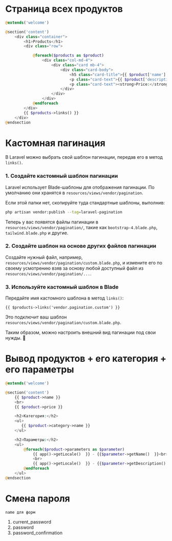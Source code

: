 # Страница всех продуктов

```php
@extends('welcome')

@section('content')
    <div class="container">
        <h1>Products</h1>
        <div class="row">

            @foreach($products as $product)
                <div class="col-md-4">
                    <div class="card mb-4">
                        <div class="card-body">
                            <h5 class="card-title">{{ $product['name'] }}</h5>
                            <p class="card-text">{{ $product['description'] }}</p>
                            <p class="card-text"><strong>Price:</strong> ${{ $product['price'] }}</p>
                        </div>
                    </div>
                </div>
            @endforeach
        </div>
        {{ $products->links() }}
    </div>
@endsection
```

# Кастомная пагинация

В Laravel можно выбрать свой шаблон пагинации, передав его в метод `links()`.

### 1. **Создайте кастомный шаблон пагинации**
Laravel использует Blade-шаблоны для отображения пагинации. По умолчанию они хранятся в `resources/views/vendor/pagination`.

Если этой папки нет, скопируйте туда стандартные шаблоны, выполнив:
```bash
php artisan vendor:publish --tag=laravel-pagination
```
Теперь у вас появятся файлы пагинации в `resources/views/vendor/pagination/`, такие как `bootstrap-4.blade.php`, `tailwind.blade.php` и другие.

### 2. **Создайте шаблон на основе других файлов пагинации**
Создайте нужный файл, например, `resources/views/vendor/pagination/custom.blade.php`, и измените его по своему усмотрению взяв за основу любой доступный файл из `resources/views/vendor/pagination/...`.

### 3. **Используйте кастомный шаблон в Blade**
Передайте имя кастомного шаблона в метод `links()`:
```blade
{{ $products->links('vendor.pagination.custom') }}
```
Это подключит ваш шаблон `resources/views/vendor/pagination/custom.blade.php`.

Таким образом, можно настроить внешний вид пагинации под свои нужды. 🚀


# Вывод продуктов + его категория + его параметры

```php
@extends('welcome')

@section('content')
    {{ $product->name }}
    <br>
    {{ $product->price }}

    <h2>Категория:</h2>
    <ul>
       {{ $product->category->name }}
    </ul>

    <h2>Параметры:</h2>
    <ul>
        @foreach($product->parameters as $parameter)
            {{ app()->getLocale()  }} - {{$parameter->getName()  }}<br>
            <br>
            {{ app()->getLocale()  }} - {{$parameter->getDescription()  }}<br>
        @endforeach
    </ul>
@endsection

```
# Смена пароля 

``
name для форм
``
1. current_password
2. password
3. password_confirmation
